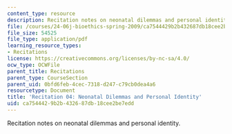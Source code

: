 ```yaml
---
content_type: resource
description: Recitation notes on neonatal dilemmas and personal identity.
file: /courses/24-06j-bioethics-spring-2009/ca7544429b2b432687db18cee2be7edd_MIT24_06Js09_rec04.pdf
file_size: 54525
file_type: application/pdf
learning_resource_types:
- Recitations
license: https://creativecommons.org/licenses/by-nc-sa/4.0/
ocw_type: OCWFile
parent_title: Recitations
parent_type: CourseSection
parent_uid: 0bfd6feb-4cec-7318-d247-c79cb0dea4a6
resourcetype: Document
title: 'Recitation 04: Neonatal Dilemmas and Personal Identity'
uid: ca754442-9b2b-4326-87db-18cee2be7edd
---
```

Recitation notes on neonatal dilemmas and personal identity.